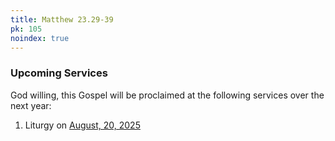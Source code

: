 ```yaml
---
title: Matthew 23.29-39
pk: 105
noindex: true
---
```


### Upcoming Services

God willing, this Gospel will be proclaimed at the following services over the next year:


1. Liturgy on [August, 20, 2025](https://orthocal.info/readings/gregorian/2025/08/20/)
